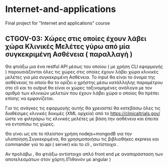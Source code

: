 # Internet-and-applications
Final project for "Internet and applications" course


## CTGOV-03: Χώρες στις οποίες έχουν λάβει χώρα Κλινικές Μελέτες γύρω από μία συγκεκριμένη Ασθένεια ( παραλλαγή  ) 
Θα φτιάξω μια   ένα restful API  μέσως του οποίου ( με χρήση CLI εφαρμογής )  παρουσιάζονται όλες τις χώρες στις οποίες έχουν λάβει χώρα κλινικές μελέτες για μία συγκεκριμένη Ασθένεια. Το input θα είναι το όνομα της ασθένειας το οποίο θα το ορίζει ο χρήστης μέσω κατάλληλης παραμέτρου στο cli  και το output θα είναι οι χώρες ταξινομημένες ανάλογα με τον αριθμό των κλινικών μελετών που έχουν λάβει χώρα ο οποίος θα πρέπει επίσης να εμφανίζεται. 

Για τις ανάγκες τις εφαρμογής αυτής θα χρειαστεί θα κατεβάσω όλες τις διαθέσιμες κλινικές δοκιμές (XML αρχεία) από το https://clinicaltrials.gov/ ώστε  να φιλτράρω τις κλινικές μελέτες με βάση την ασθένεια και έπειτα να εντοπίσω τις χώρες. 

Θα γίνει ως επι το πλείστον χρήση nodejs+mongodB για την υλοποίηση.Συγκεκριμένα, θα χρησιμοποιήσω τις βιβλιοθήκες express και commander για το api ( server)  και το cli , αντίστοιχα .

Αν προλάβω , θα φτιάξω αντίστοιχο απλό front end με αναπαράσταση των αποτελεσμάτων στον χάρτη.(Πιθανόν με angular )
